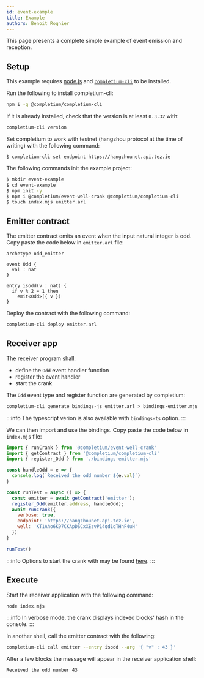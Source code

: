 ```yaml
---
id: event-example
title: Example
authors: Benoit Rognier
---
```


This page presents a complete simple example of event emission and reception.

## Setup

This example requires [node.js](https://nodejs.org/en/) and [`completium-cli`](https://completium.com/docs/cli) to be installed.

Run the following to install completium-cli:
```bash
npm i -g @completium/completium-cli
```

If it is already installed, check that the version is at least `0.3.32` with:
```bash
completium-cli version
```

Set completium to work with testnet (hangzhou protocol at the time of writing) with the following command:
```
$ completium-cli set endpoint https://hangzhounet.api.tez.ie
```

The following commands init the example project:
```bash
$ mkdir event-example
$ cd event-example
$ npm init -y
$ npm i @completium/event-well-crank @completium/completium-cli
$ touch index.mjs emitter.arl
```

## Emitter contract

The emitter contract emits an event when the input natural integer is odd. Copy paste the code below in `emitter.arl` file:

```archetype
archetype odd_emitter

event Odd {
  val : nat
}

entry isodd(v : nat) {
  if v % 2 = 1 then
    emit<Odd>({ v })
}
```

Deploy the contract with the following command:
```bash
completium-cli deploy emitter.arl
```

## Receiver app

The receiver program shall:
* define the `Odd` event handler function
* register the event handler
* start the crank

The `Odd` event type and register function are generated by completium:
```bash
completium-cli generate bindings-js emitter.arl > bindings-emitter.mjs
```

:::info
The typescript verion is also available with `bindings-ts` option.
:::

We can then import and use the bindings. Copy paste the code below in `index.mjs` file:

```javascript
import { runCrank } from '@completium/event-well-crank'
import { getContract } from '@completium/completium-cli'
import { register_Odd } from './bindings-emitter.mjs'

const handleOdd = e => {
  console.log(`Received the odd number ${e.val}`)
}

const runTest = async () => {
  const emitter = await getContract('emitter');
  register_Odd(emitter.address, handleOdd);
  await runCrank({
    verbose: true,
    endpoint: 'https://hangzhounet.api.tez.ie',
    well: 'KT1Aho6K97CKApDSCxXEzvP14qd1qTHhF4uH'
  })
}

runTest()
```

:::info
Options to start the crank with may be found [here](https://github.com/completium/event-well-crank#startcrank).
:::

## Execute

Start the receiver application with the following command:
```bash
node index.mjs
```

:::info
In verbose mode, the crank displays indexed blocks' hash in the console.
:::

In another shell, call the emitter contract with the following:
```bash
completium-cli call emitter --entry isodd --arg '{ "v" : 43 }'
```

After a few blocks the message will appear in the receiver application shell:
```
Received the odd number 43
```